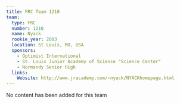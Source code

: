 ```yaml
---
title: FRC Team 1210
team:
  type: FRC
  number: 1210
  name: Nyack
  rookie_year: 2003
  location: St Louis, MO, USA
  sponsors:
    - Optimist International
    - St. Louis Junior Academy of Science "Science Center"
    - Normandy Senior High
  links:
    Website: http://www.jracademy.com/~nyack/NYACKhomepage.html
---
```

No content has been added for this team